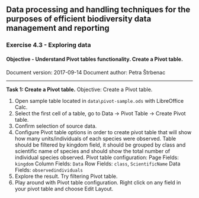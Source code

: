 ## Data processing and handling techniques for the purposes of efficient biodiversity data management and reporting
### Exercise 4.3 - Exploring data
#### Objective - Understand Pivot tables functionality. Create a Pivot table.
Document version: 2017-09-14
Document author: Petra Štrbenac

---

**Task 1: Create a Pivot table.**
Objective: Create a Pivot table.

1. Open sample table located in `data\pivot-sample.ods` with LibreOffice Calc.
2. Select the first cell of a table, go to Data -> Pivot Table -> Create Pivot table.
3. Confirm selection of source data.
4. Configure Pivot table options in order to create pivot table that will show how many units/individuals of each species were observed. Table should be filtered by kingdom field, it should be grouped by class and scientific name of species and should show the total number of individual species observed.
Pivot table configuration:
Page Fields: `kingdom`
Column Fields: `Data`
Row Fields: `class`, `ScientificName`
Data Fields: `observedindividuals`
5. Explore the result. Try filtering Pivot table.
6. Play around with Pivot table configuration. Right click on any field in your pivot table and choose Edit Layout.
